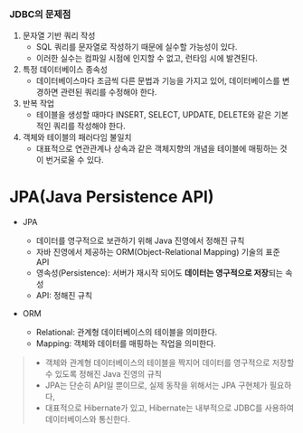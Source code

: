 ### JDBC의 문제점

1. 문자열 기반 쿼리 작성
    - SQL 쿼리를 문자열로 작성하기 때문에 실수할 가능성이 있다.
    - 이러한 실수는 컴파일 시점에 인지할 수 없고, 런타임 시에 발견된다.
2. 특정 데이터베이스 종속성
    - 데이터베이스마다 조금씩 다른 문법과 기능을 가지고 있어, 데이터베이스를 변경하면 관련된 쿼리를 수정해야 한다.
3. 반복 작업
    - 테이블을 생성할 때마다 INSERT, SELECT, UPDATE, DELETE와 같은 기본적인 쿼리를 작성해야 한다.
4. 객체와 테이블의 패러다임 불일치
    - 대표적으로 연관관계나 상속과 같은 객체지향의 개념을 테이블에 매핑하는 것이 번거로울 수 있다.

# JPA(Java Persistence API)

- JPA
    - 데이터를 영구적으로 보관하기 위해 Java 진영에서 정해진 규칙
    - 자바 진영에서 제공하는 ORM(Object-Relational Mapping) 기술의 표준 API
    - 영속성(Persistence): 서버가 재시작 되어도 **데이터는 영구적으로 저장**되는 속성
    - API: 정해진 규칙

- ORM
    - Relational: 관계형 데이터베이스의 테이블을 의미한다.
    - Mapping: 객체와 데이터를 매핑하는 작업을 의미한다.

> - 객체와 관계형 데이터베이스의 테이블을 짝지어 데이터를 영구적으로 저장할 수 있도록 정해진 Java 진영의 규칙
> - JPA는 단순히 API일 뿐이므로, 실제 동작을 위해서는 JPA 구현체가 필요하다,
> - 대표적으로 Hibernate가 있고, Hibernate는 내부적으로 JDBC를 사용하여 데이터베이스와 통신한다.
